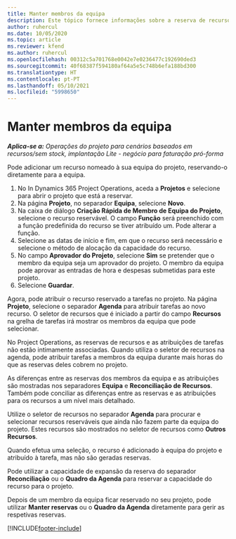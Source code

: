 ```yaml
---
title: Manter membros da equipa
description: Este tópico fornece informações sobre a reserva de recursos nomeados para as equipas do projeto e atribuir às mesmas tarefas
author: ruhercul
ms.date: 10/05/2020
ms.topic: article
ms.reviewer: kfend
ms.author: ruhercul
ms.openlocfilehash: 00312c5a701768e0042e7e0236477c192690ded3
ms.sourcegitcommit: 40f68387f594180af64a5e5c748b6efa188bd300
ms.translationtype: HT
ms.contentlocale: pt-PT
ms.lasthandoff: 05/10/2021
ms.locfileid: "5998650"
---
```

# <a name="maintain-team-members"></a>Manter membros da equipa

_**Aplica-se a:** Operações do projeto para cenários baseados em recursos/sem stock, implantação Lite - negócio para faturação pró-forma_

Pode adicionar um recurso nomeado à sua equipa do projeto, reservando-o diretamente para a equipa.

1. No In Dynamics 365 Project Operations, aceda a **Projetos** e selecione para abrir o projeto que está a reservar.
2. Na página **Projeto**, no separador **Equipa**, selecione **Novo**. 
3. Na caixa de diálogo **Criação Rápida de Membro de Equipa do Projeto**, selecione o recurso reservável. O campo **Função** será preenchido com a função predefinida do recurso se tiver atribuído um. Pode alterar a função. 
4. Selecione as datas de início e fim, em que o recurso será necessário e selecione o método de alocação da capacidade do recurso. 
5. No campo **Aprovador do Projeto**, selecione **Sim** se pretender que o membro da equipa seja um aprovador do projeto. O membro da equipa pode aprovar as entradas de hora e despesas submetidas para este projeto. 
6. Selecione **Guardar**.

Agora, pode atribuir o recurso reservado a tarefas no projeto. Na página **Projeto**, selecione o separador **Agenda** para atribuir tarefas ao novo recurso. O seletor de recursos que é iniciado a partir do campo **Recursos** na grelha de tarefas irá mostrar os membros da equipa que pode selecionar.


No Project Operations, as reservas de recursos e as atribuições de tarefas não estão intimamente associadas. Quando utiliza o seletor de recursos na agenda, pode atribuir tarefas a membros da equipa durante mais horas do que as reservas deles cobrem no projeto.

As diferenças entre as reservas dos membros da equipa e as atribuições são mostradas nos separadores **Equipa** e **Reconciliação de Recursos**. Também pode conciliar as diferenças entre as reservas e as atribuições para os recursos a um nível mais detalhado.

Utilize o seletor de recursos no separador **Agenda** para procurar e selecionar recursos reserváveis que ainda não fazem parte da equipa do projeto. Estes recursos são mostrados no seletor de recursos como **Outros Recursos**.

Quando efetua uma seleção, o recurso é adicionado à equipa do projeto e atribuído à tarefa, mas não são geradas reservas.

Pode utilizar a capacidade de expansão da reserva do separador **Reconciliação** ou o **Quadro da Agenda** para reservar a capacidade do recurso para o projeto.

Depois de um membro da equipa ficar reservado no seu projeto, pode utilizar **Manter reservas** ou o **Quadro da Agenda** diretamente para gerir as respetivas reservas.


[!INCLUDE[footer-include](../includes/footer-banner.md)]